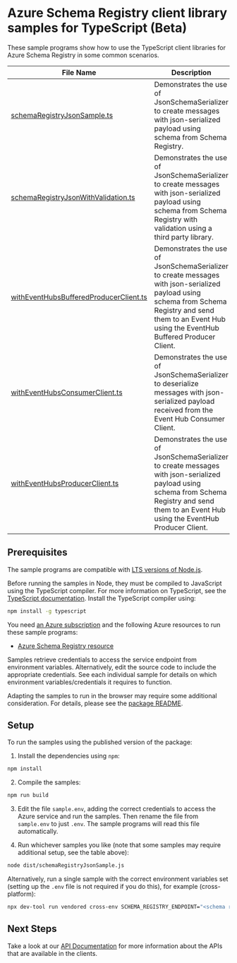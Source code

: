 # Azure Schema Registry client library samples for TypeScript (Beta)

These sample programs show how to use the TypeScript client libraries for Azure Schema Registry in some common scenarios.

| **File Name**                                                                 | **Description**                                                                                                                                                                                           |
| ----------------------------------------------------------------------------- | --------------------------------------------------------------------------------------------------------------------------------------------------------------------------------------------------------- |
| [schemaRegistryJsonSample.ts][schemaregistryjsonsample]                       | Demonstrates the use of JsonSchemaSerializer to create messages with json-serialized payload using schema from Schema Registry.                                                                           |
| [schemaRegistryJsonWithValidation.ts][schemaregistryjsonwithvalidation]       | Demonstrates the use of JsonSchemaSerializer to create messages with json-serialized payload using schema from Schema Registry with validation using a third party library.                               |
| [withEventHubsBufferedProducerClient.ts][witheventhubsbufferedproducerclient] | Demonstrates the use of JsonSchemaSerializer to create messages with json-serialized payload using schema from Schema Registry and send them to an Event Hub using the EventHub Buffered Producer Client. |
| [withEventHubsConsumerClient.ts][witheventhubsconsumerclient]                 | Demonstrates the use of JsonSchemaSerializer to deserialize messages with json-serialized payload received from the Event Hub Consumer Client.                                                            |
| [withEventHubsProducerClient.ts][witheventhubsproducerclient]                 | Demonstrates the use of JsonSchemaSerializer to create messages with json-serialized payload using schema from Schema Registry and send them to an Event Hub using the EventHub Producer Client.          |

## Prerequisites

The sample programs are compatible with [LTS versions of Node.js](https://github.com/nodejs/release#release-schedule).

Before running the samples in Node, they must be compiled to JavaScript using the TypeScript compiler. For more information on TypeScript, see the [TypeScript documentation][typescript]. Install the TypeScript compiler using:

```bash
npm install -g typescript
```

You need [an Azure subscription][freesub] and the following Azure resources to run these sample programs:

- [Azure Schema Registry resource][createinstance_azureschemaregistryresource]

Samples retrieve credentials to access the service endpoint from environment variables. Alternatively, edit the source code to include the appropriate credentials. See each individual sample for details on which environment variables/credentials it requires to function.

Adapting the samples to run in the browser may require some additional consideration. For details, please see the [package README][package].

## Setup

To run the samples using the published version of the package:

1. Install the dependencies using `npm`:

```bash
npm install
```

2. Compile the samples:

```bash
npm run build
```

3. Edit the file `sample.env`, adding the correct credentials to access the Azure service and run the samples. Then rename the file from `sample.env` to just `.env`. The sample programs will read this file automatically.

4. Run whichever samples you like (note that some samples may require additional setup, see the table above):

```bash
node dist/schemaRegistryJsonSample.js
```

Alternatively, run a single sample with the correct environment variables set (setting up the `.env` file is not required if you do this), for example (cross-platform):

```bash
npx dev-tool run vendored cross-env SCHEMA_REGISTRY_ENDPOINT="<schema registry endpoint>" SCHEMA_REGISTRY_GROUP="<schema registry group>" node dist/schemaRegistryJsonSample.js
```

## Next Steps

Take a look at our [API Documentation][apiref] for more information about the APIs that are available in the clients.

[schemaregistryjsonsample]: https://github.com/Azure/azure-sdk-for-js/blob/main/sdk/schemaregistry/schema-registry-json/samples/v1-beta/typescript/src/schemaRegistryJsonSample.ts
[schemaregistryjsonwithvalidation]: https://github.com/Azure/azure-sdk-for-js/blob/main/sdk/schemaregistry/schema-registry-json/samples/v1-beta/typescript/src/schemaRegistryJsonWithValidation.ts
[witheventhubsbufferedproducerclient]: https://github.com/Azure/azure-sdk-for-js/blob/main/sdk/schemaregistry/schema-registry-json/samples/v1-beta/typescript/src/withEventHubsBufferedProducerClient.ts
[witheventhubsconsumerclient]: https://github.com/Azure/azure-sdk-for-js/blob/main/sdk/schemaregistry/schema-registry-json/samples/v1-beta/typescript/src/withEventHubsConsumerClient.ts
[witheventhubsproducerclient]: https://github.com/Azure/azure-sdk-for-js/blob/main/sdk/schemaregistry/schema-registry-json/samples/v1-beta/typescript/src/withEventHubsProducerClient.ts
[apiref]: https://learn.microsoft.com/javascript/api/@azure/schema-registry-json
[freesub]: https://azure.microsoft.com/free/
[createinstance_azureschemaregistryresource]: https://aka.ms/schemaregistry
[package]: https://github.com/Azure/azure-sdk-for-js/tree/main/sdk/schemaregistry/schema-registry-json/README.md
[typescript]: https://www.typescriptlang.org/docs/home.html
